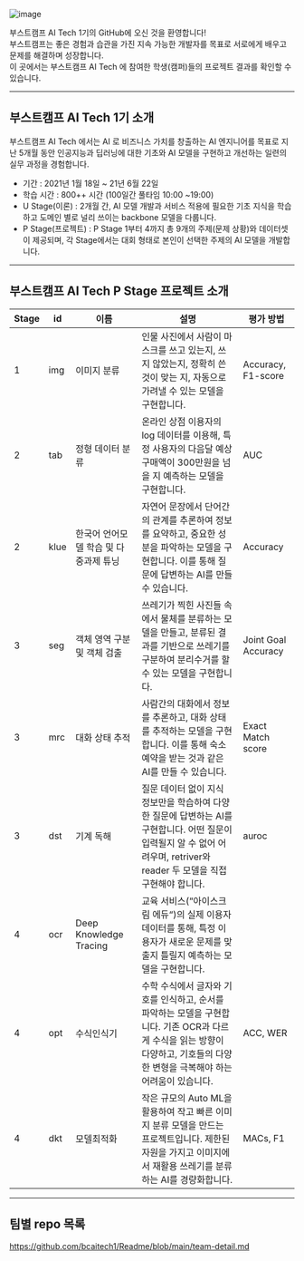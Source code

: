 ![image](https://user-images.githubusercontent.com/50396533/121860317-b2b27c80-cd33-11eb-8ca8-86a4ad1fce3a.png)

부스트캠프 AI Tech 1기의 GitHub에 오신 것을 환영합니다!  
부스트캠프는 좋은 경험과 습관을 가진 지속 가능한 개발자를 목표로 서로에게 배우고 문제를 해결하며 성장합니다.  
이 곳에서는 부스트캠프 AI Tech 에 참여한 학생(캠퍼)들의 프로젝트 결과를 확인할 수 있습니다.

----------------------


## 부스트캠프 AI Tech 1기 소개

부스트캠프 AI Tech 에서는 AI 로 비즈니스 가치를 창출하는 AI 엔지니어를 목표로 지난 5개월 동안 인공지능과 딥러닝에 대한 기초와 AI 모델을 구현하고 개선하는 일련의 실무 과정을 경험합니다.

- 기간 : 2021년 1월 18일 ~ 21년 6월 22일
- 학습 시간 : 800++ 시간 (100일간 풀타임 10:00 ~19:00)
- U Stage(이론) : 2개월 간, AI 모델 개발과 서비스 적용에 필요한 기초 지식을 학습하고 도메인 별로 널리 쓰이는 backbone 모델을 다룹니다.
- P Stage(프로젝트) : P Stage 1부터 4까지 총 9개의 주제(문제 상황)와 데이터셋이 제공되며, 각 Stage에서는 대회 형태로 본인이 선택한 주제의 AI 모델을 개발합니다.

----------------------
  
  
  
## 부스트캠프 AI Tech P Stage  프로젝트 소개 
| Stage | id      | 이름                                  | 설명                                                                                                                                                                            | 평가 방법           |
|-------|---------|---------------------------------------|---------------------------------------------------------------------------------------------------------------------------------------------------------------------------------|---------------------|
| 1     | img     | 이미지 분류                           | 인물 사진에서 사람이 마스크를 쓰고 있는지, 쓰지 않았는지, 정확히 쓴 것이 맞는 지,   자동으로 가려낼 수 있는 모델을 구현합니다.                                                  | Accuracy, F1-score  |
| 2     | tab     | 정형 데이터 분류                      | 온라인 상점 이용자의 log 데이터를 이용해, 특정 사용자의 다음달 예상 구매액이  300만원을 넘을 지 예측하는 모델을 구현합니다.                                                     | AUC                 |
| 2     | klue    | 한국어 언어모델 학습 및 다중과제 튜닝 | 자연어 문장에서 단어간의 관계를 추론하여 정보를 요약하고, 중요한 성분을 파악하는 모델을 구현합니다. 이를 통해 질문에 답변하는 AI를 만들 수 있습니다.                            | Accuracy            |
| 3     | seg | 객체 영역 구분 및 객체 검출           | 쓰레기가 찍힌 사진들 속에서 물체를 분류하는 모델을 만들고,  분류된 결과를 기반으로 쓰레기를 구분하여 분리수거를 할 수 있는 모델을 구현합니다.                                   | Joint Goal Accuracy |
| 3     | mrc     | 대화 상태 추적                        | 사람간의 대화에서 정보를 추론하고, 대화 상태를 추적하는 모델을 구현합니다. 이를 통해 숙소 예약을 받는 것과 같은 AI를 만들 수 있습니다.                                          | Exact Match score   |
| 3     | dst     | 기계 독해                             | 질문 데이터 없이 지식 정보만을 학습하여 다양한 질문에 답변하는 AI를 구현합니다. 어떤 질문이 입력될지 알 수 없어 어려우며, retriver와 reader 두 모델을 직접 구현해야 합니다.     | auroc               |
| 4     | ocr     | Deep Knowledge Tracing                | 교육 서비스(“아이스크림 에듀“)의 실제 이용자 데이터를 통해, 특정 이용자가 새로운 문제를 맞출지 틀릴지 예측하는 모델을 구현합니다.                                               |                     |
| 4     | opt     | 수식인식기                            | 수학 수식에서 글자와 기호를 인식하고, 순서를 파악하는 모델을 구현합니다. 기존 OCR과 다르게 수식을 읽는 방향이 다양하고, 기호들의 다양한 변형을 극복해야 하는 어려움이 있습니다. | ACC, WER            |
| 4     | dkt     | 모델최적화                            | 작은 규모의 Auto ML을 활용하여 작고 빠른 이미지 분류 모델을 만드는 프로젝트입니다. 제한된 자원을 가지고 이미지에서 재활용 쓰레기를 분류하는 AI를 경량화합니다.                  | MACs, F1            |
-----------------------

## 팀별 repo 목록 
https://github.com/bcaitech1/Readme/blob/main/team-detail.md
